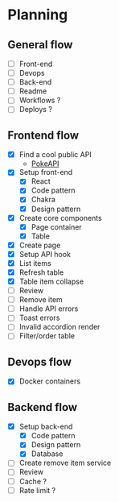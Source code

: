 # Planning

## General flow

- [ ] Front-end
- [ ] Devops
- [ ] Back-end
- [ ] Readme
- [ ] Workflows ?
- [ ] Deploys ?

## Frontend flow

- [x] Find a cool public API
  - [PokeAPI](https://pokeapi.co/docs/v2)
- [x] Setup front-end
  - [x] React
  - [x] Code pattern
  - [x] Chakra
  - [x] Design pattern
- [x] Create core components
  - [x] Page container
  - [x] Table
- [x] Create page
- [x] Setup API hook
- [x] List items
- [x] Refresh table
- [x] Table item collapse
- [ ] Review
- [ ] Remove item
- [ ] Handle API errors
- [ ] Toast errors
- [ ] Invalid accordion render
- [ ] Filter/order table

## Devops flow

- [x] Docker containers

## Backend flow

- [x] Setup back-end
  - [x] Code pattern
  - [x] Design pattern
  - [x] Database
- [ ] Create remove item service
- [ ] Review
- [ ] Cache ?
- [ ] Rate limit ?
